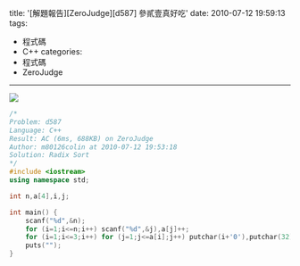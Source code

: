 title: '[解題報告][ZeroJudge][d587] 參貳壹真好吃'
date: 2010-07-12 19:59:13
tags:
- 程式碼
- C++
categories:
- 程式碼
- ZeroJudge
---

![](/blog/img/20100712-195913-1.jpg)

<!-- more -->

``` cpp
/*
Problem: d587
Language: C++
Result: AC (6ms, 688KB) on ZeroJudge
Author: m80126colin at 2010-07-12 19:53:18
Solution: Radix Sort
*/
#include <iostream>
using namespace std;

int n,a[4],i,j;

int main() {
	scanf("%d",&n);
	for (i=1;i<=n;i++) scanf("%d",&j),a[j]++;
	for (i=1;i<=3;i++) for (j=1;j<=a[i];j++) putchar(i+'0'),putchar(32);
	puts("");
}
```